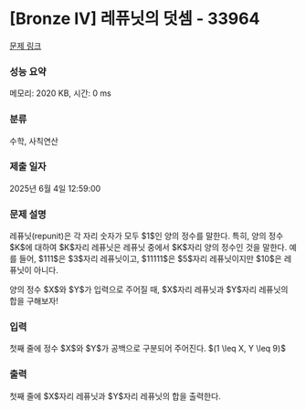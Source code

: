 # [Bronze IV] 레퓨닛의 덧셈 - 33964 

[문제 링크](https://www.acmicpc.net/problem/33964) 

### 성능 요약

메모리: 2020 KB, 시간: 0 ms

### 분류

수학, 사칙연산

### 제출 일자

2025년 6월 4일 12:59:00

### 문제 설명

<p>레퓨닛(repunit)은 각 자리 숫자가 모두 $1$인 양의 정수를 말한다. 특히, 양의 정수 $K$에 대하여 $K$자리 레퓨닛은 레퓨닛 중에서 $K$자리 양의 정수인 것을 말한다. 예를 들어, $111$은 $3$자리 레퓨닛이고, $11111$은 $5$자리 레퓨닛이지만 $10$은 레퓨닛이 아니다.</p>

<p>양의 정수 $X$와 $Y$가 입력으로 주어질 때, $X$자리 레퓨닛과 $Y$자리 레퓨닛의 합을 구해보자!</p>

### 입력 

 <p>첫째 줄에 정수 $X$와 $Y$가 공백으로 구분되어 주어진다. $(1 \leq X, Y \leq 9)$</p>

### 출력 

 <p>첫째 줄에 $X$자리 레퓨닛과 $Y$자리 레퓨닛의 합을 출력한다.</p>

